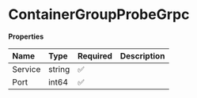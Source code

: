 # ContainerGroupProbeGrpc

**Properties**

| Name    | Type   | Required | Description |
| :------ | :----- | :------- | :---------- |
| Service | string | ✅       |             |
| Port    | int64  | ✅       |             |
